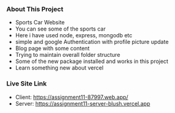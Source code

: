### About This Project

- Sports Car Website
- You can see some of the sports car
- Here i have used node, express, mongodb etc
- simple and google Authentication with profile picture update
- Blog page with some content
- Trying to maintain overall folder structure
- Some of the new package installed and works in this project
- Learn something new about vercel

### Live Site Link

- Client: https://assignment11-87997.web.app/
- Server: https://assignment11-server-blush.vercel.app
